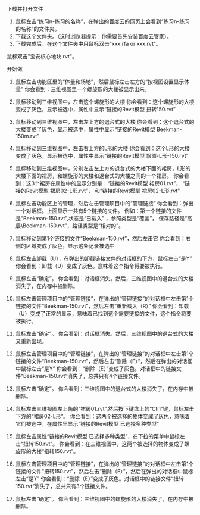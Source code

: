 下载并打开文件

1. 鼠标左击“练习n-练习的名称”，在弹出的百度云的网页上会看到“练习n-练习的名称”的文件夹。
2. 下载这个文件夹。（这时浏览器提示：你需要首先安装百度云管家）。
3. 下载完成后，在这个文件夹中用鼠标双击"xxx.rfa or xxx.rvt"。

鼠标双击"宝安核心地块.rvt"。

开始做

1. 鼠标左击功能区里的“体量和场地”，然后鼠标左击左方的“按视图设置显示体量”
你会看到：三维视图里一个螺旋形的大楼被显示出来。

2. 鼠标移动到三维视图中，左击这个螺旋形的大楼
你会看到：这个螺旋形的大楼变成了灰色，显示被选中，属性中显示“链接的Revit模型 扭转150.rvt”

3. 鼠标移动到三维视图中，左击左上方的退台式的大楼
你会看到：这个退台式的大楼变成了灰色，显示被选中，属性中显示“链接的Revit模型 Beekman-150m.rvt”

4. 鼠标移动到三维视图中，左击右上方的L形的大楼
你会看到：这个L形的大楼变成了灰色，显示被选中，属性中显示“链接的Revit模型 飘窗-L形-150.rvt”

5. 鼠标移动到三维视图中，分别左击左上方的退台式的大楼下面的裙房，L形的大楼下面的裙房，和螺旋形的大楼和退台式的大楼之间的一个裙房。
你会看到：这3个裙房在属性中的显示分别是：“链接的Revit模型 裙房01.rvt”， “链接的Revit模型 裙房02-L形.rvt”， 和“链接的Revit模型 裙房02-L形.rvt”

6. 鼠标左击功能区上的管理，然后左击管理项目中的“管理链接”
你会看到：弹出一个对话框。上面显示一共有5个链接的文件。
例如：第一个链接的文件是“Beekman-150.rvt”,状态是“已载入” ，参照类型是“覆盖”，
保存路径是“高层\Beekman-150.rvt”，路径类型是“相对的”。

7. 鼠标移动到第1个链接的文件“Beekman-150.rvt”，然后左击它
你会看到：右侧的区域变成了灰色，显示这条记录被选中

8. 鼠标左击卸载（U），在弹出的卸载链接文件的对话框的下方，鼠标左击“是Y”
你会看到：卸载（U）变成了灰色。意味着这个指令将要被执行。

9.  鼠标左击“确定”。
你会看到：对话框消失。然后，三维视图中的退台式的大楼消失了，在内存中被删除。

10. 鼠标左击管理项目中的“管理链接”，在弹出的“管理链接”的对话框中左击第1个链接的文件“Beekman-150.rvt”，然后左击“重新载入（R）”
你会看到：卸载（U）变成了正常的显示，意味着已找到这个需要链接的文件，这个指令将要被执行。

11. 鼠标左击“确定”。
你会看到：对话框消失。然后，三维视图中的退台式的大楼又重新出现。

12. 鼠标左击管理项目中的“管理链接”，在弹出的“管理链接”的对话框中左击第1个链接的文件“Beekman-150.rvt”，然后左击“删除（E）”，然后在弹出的对话框中鼠标左击“是Y”
你会看到：“删除（E）”变成了灰色。对话框中的链接文件“Beekman-150.rvt”消失了，总共只有4个链接文件。

13. 鼠标左击“确定”。
你会看到：三维视图中的退台式的大楼消失了，在内存中被删除。

14. 鼠标左击三维视图左上角的“裙房01.rvt”,然后按下键盘上的“Ctrl”键，鼠标左击下方的“裙房02-L形”。
你会看到：这两个被选择的物体变成了灰色，意味着它们被选中，在属性里显示“链接的Revit模型 已选择多种类型”

15. 鼠标左击属性“链接的Revit模型 已选择多种类型”，在下拉的菜单中鼠标左击“扭转150.rvt”。
你会看到：在三维视图中，这两个被选择的物体变成了螺旋形的大楼“扭转150.rvt”。

16. 鼠标左击管理项目中的“管理链接”，在弹出的“管理链接”的对话框中左击第1个链接的文件“扭转150.rvt”，然后左击“删除（E）”，然后在弹出的对话框中鼠标左击“是Y”
你会看到：“删除（E）”变成了灰色。对话框中的链接文件“扭转150.rvt”消失了，总共只有3个链接文件。

17. 鼠标左击“确定”。
你会看到：三维视图中的螺旋形的大楼消失了，在内存中被删除。
